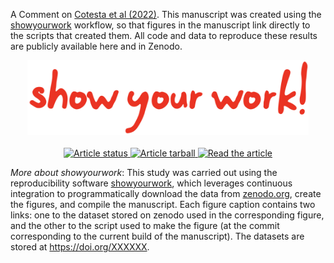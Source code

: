 A Comment on [Cotesta et al (2022)](https://arxiv.org/abs/2201.00822). This manuscript was created using the [showyourwork](https://github.com/showyourwork/showyourwork) workflow, so that figures in the manuscript link directly to the scripts that created them.
All code and data to reproduce these results are publicly available here and in Zenodo.

<p align="center">
<a href="https://github.com/showyourwork/showyourwork">
<img width = "450" src="https://raw.githubusercontent.com/showyourwork/.github/main/images/showyourwork.png" alt="showyourwork"/>
</a>
<br>
<br>
<a href="https://github.com/maxisi/gw150914_rd_comment/actions/workflows/build.yml">
<img src="https://github.com/maxisi/gw150914_rd_comment/actions/workflows/build.yml/badge.svg?branch=main" alt="Article status"/>
</a>
<a href="https://github.com/maxisi/gw150914_rd_comment/raw/main-pdf/arxiv.tar.gz">
<img src="https://img.shields.io/badge/article-tarball-blue.svg?style=flat" alt="Article tarball"/>
</a>
<a href="https://github.com/maxisi/gw150914_rd_comment/raw/main-pdf/ms.pdf">
<img src="https://img.shields.io/badge/article-pdf-blue.svg?style=flat" alt="Read the article"/>
</a>
</p>

_More about showyourwork_: This study was carried out using the reproducibility software
[showyourwork](https://github.com/showyourwork/showyourwork), which leverages continuous integration to
programmatically download the data from [zenodo.org](https://zenodo.org/), create the figures, and
compile the manuscript. Each figure caption contains two links: one
to the dataset stored on zenodo used in the corresponding figure,
and the other to the script used to make the figure (at the commit
corresponding to the current build of the manuscript). The datasets
are stored at https://doi.org/XXXXXX.

